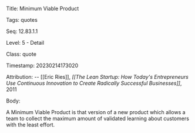 Title:  Minimum Viable Product

Tags:   quotes

Seq:    12.83.1.1

Level:  5 - Detail

Class:  quote

Timestamp: 20230214173020

Attribution: -- [[Eric Ries]], *[[The Lean Startup: How Today's Entrepreneurs Use Continuous Innovation to Create Radically Successful Businesses]]*, 2011

Body:

A Minimum Viable Product is that version of a new product which allows a team to collect the maximum amount of validated learning about customers with the least effort.

